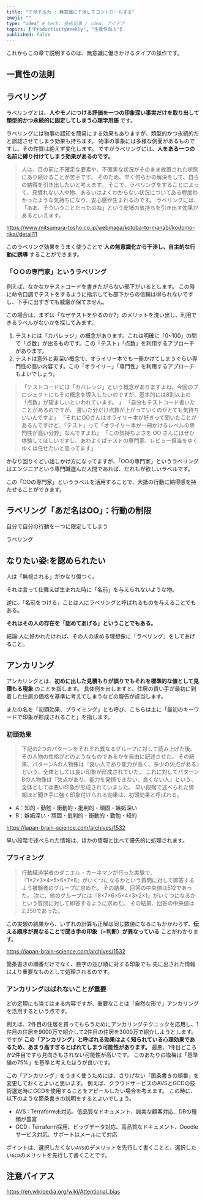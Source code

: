 ```yaml
---
title: "干渉する力 : 無意識に干渉してコントロールする"
emoji: ""
type: "idea" # tech: 技術記事 / idea: アイデア
topics: ["ProductivityWeekly", "生産性向上"]
published: false
---
```



これからこの章で説明するのは、無意識に働きかけるタイプの操作です。


## 一貫性の法則


## ラベリング

ラベリングとは、**人やモノにつける評価を一つの印象深い事実だけを取り出して類型的かつ永続的に固定してしまう心理学用語** です。

ラベリングには物事の認知を簡易にする効果もありますが、類型的かつ永続的だと誤認させてしまう効果も持ちます。
物事の事象には多様な側面があるものですし、その性質は絶えず変化します。
ですがラベリングには、**人をある一つの名前に縛り付けてしまう効果があるのです。**

> 人は、目の前に不確定な要素や、不確実な状況がそのまま放置された状態にあり続けることが苦手です。
> そのため、早く何らかの解決をして、自らの納得を引き出したいと考えます。
> そこで、ラベリングをすることによって、見慣れない人や物、あるいはよくわからない状況についてある程度わかったような気持ちになり、安心感が生まれるのです。
> ラベリングには、「ああ、そういうことだったのね」という安堵の気持ちを引き出す効果があるといえます。

https://www.mitsumura-tosho.co.jp/webmaga/kotoba-to-manabi/kodomo-rikai/detail11

このラベリング効果をうまく使うことで **人の無意識化から干渉し、自主的な行動に誘導** することができます。

### 「ＯＯの専門家」というラベリング

例えば、なかなかテストコードを書きたがらない部下がいるとします。
この時に命令口調でテストをするように指示しても部下からの信頼は得られないですし、下手に出すぎても威厳が保てません。

この場合は、まずは「なぜテストをやるのか?」のメリットを洗い出し、利用できるラベルがないかを探してみます。

1. テストには「カバレッジ」の概念があります。これは明確に「0~100」の間で「点数」が出るものです。この「テスト」「点数」を利用するアプローチがあります。
2. テストは意外と奥深い概念で、オライリー本でも一冊かけてしまうぐらい専門性の高い内容です。この「オライリー」「専門性」を利用するアプローチもよいでしょう。

> 「テストコードには「カバレッジ」という概念がありますよね。今回のプロジェクトにもその概念を導入したいのですが、基本的には8割以上の「点数」が望ましいといわれています。 」
> 「自分もテストコード書いたことがあるのですが、 書いた分だけ点数が上がっていくのがとても気持ちいいんですよ」
> 「それにOOさんはオライリー本が好きって聞いたことがあるんですけど、「テスト」って「オライリー本が一冊かけるレベルの専門性が高い分野」なんですよね」
> 「この気持ちよさを OO さんにはぜひ体験してほしいですし、あわよくばテストの専門家、レビュー担当をゆくゆくは任せたいと思ってます」

かなり回りくどい話しかけ方になってますが、「OOの専門家」というラベリングはエンジニアという専門職選んだ人間であれば、だれもが欲しいラベルです。

この「OOの専門家」というラベルを活用することで、大抵の行動に納得感を持たせることができます。


















## ラベリング「あだ名はOO」：行動の制限

自分で自分の行動を一つに限定してしまう

ラベリング



## なりたい姿:を認められたい


人は「無視される」がかなり傷つく。

それは言って仕舞えば生まれた時に「名前」を与えられないような物。

逆に、「名前をつける」ことは人にラベリングと呼ばれるものを与えることでもある。

**それはその人の存在を「認めてあげる」ということでもある。**

結論:人に好かれたければ、その人の求める理想像に「ラベリング」をしてあげること。




## アンカリング

アンカリングとは、**初めに出した見積もりが誤りでもそれを標準的な値として見積もる現象** のことを指します。
具体例を出しますと、住居の買い手が最初に到着した住居の価格を基準に考えてしまうなどの報告が該当します。

またの名を「初頭効果、プライミング」とも呼び、こちらは主に「最初のキーワードで印象が形成されること」を指します。

### 初頭効果

> 下記の2つのパターンをそれぞれ異なるグループに対して読み上げた後、その人物の性格がどのようなものであるかを自由に記述させた。
> その結果、パターンAの人物像は『良い人であり能力が高く、多少の欠点がある』という、全体としては良い印象が形成されていた。
> これに対してパターンBの人物像は『欠点があり、能力を発揮できない、良くない人』という、全体としては悪い印象が形成されていました。
> 早い段階で述べられた情報ほど聞き手に強く印象付けられる効果は、初頭効果と呼ばれる。

- A：知的・勤勉・衝動的・批判的・頑固・嫉妬深い
- B：嫉妬深い・頑固・批判的・衝動的・勤勉・知的

https://japan-brain-science.com/archives/1532

早い段階で述べられた情報は、ほかの情報と比べて優先的に処理されます。


### プライミング

> 行動経済学者のダニエル・カーネマンが行った実験で、『1×2×3×4×5×6×7×8』がいくつになるかという質問に対して即答するよう被験者のグループに求めた。
> その結果、回答の中央値は512であった。
> 次に、他のグループには『8×7×6×5×4×3×2×1』がいくつになるかという質問に対して即答するように求めた。
> その結果、回答の中央値は2,250であった。

この実験の結果から、いずれの計算も正解は同じ数値になるにもかかわらず、**伝える順序が異なることで聞き手の印象（=判断）が異なっている** ことがわかります。

https://japan-brain-science.com/archives/1532

箇条書きの順番だけでなく、数字の並び順に対する印象でも 先に出された情報はより重要なものとして処理されるのです。


### アンカリングはばれないことが重要

どの定理にも当てはまる内容ですが、重要なことは「自然な形で」アンカリングを活用するという点です。

例えば、2件目の住居を買ってもらうためにアンカリングテクニックを応用し、1件目の住居を9000万で紹介して2件目の住居を3000万で紹介しようとします。
ですが **この「アンカリング」と呼ばれる効果はよく知られている心理効果であるため、あまり高すぎるとばれてしまう可能性があります。** 
最悪、1件目どころか2件目ですら見向きもされない可能性が高いです。
このあたりの塩梅は「基準値の75%」を基準と考えたほうが良いです。

この「アンカリング」をうまく使うためには、さりげない「箇条書きの順番」を変更しておくとよいと思います。
例えば、クラウドサービスのAVSとGCDの技術選定時にGCDを使用することをアピールしたい場合を考えます。
この時に、以下のような箇条書きの説明をするとよいでしょう。

- AVS : Terraform未対応、低品質なドキュメント、誠実な顧客対応、DBの種類が豊富
- GCD : Terraform採用、ビッグデータ対応、高品質なドキュメント、Doodleサービス対応、サポートはメールにて対応

ポイントは、選択したくない`AVS`のデメリットを先行して書くことと、選択したい`GCD`のメリットを先行して書くことです。




## 注意バイアス

https://en.wikipedia.org/wiki/Attentional_bias









